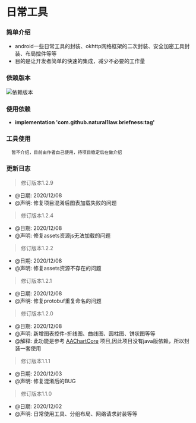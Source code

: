 日常工具
======

### 简单介绍
  * android一些日常工具的封装、okhttp网络框架的二次封装、安全加密工具封装、布局控件等等
  * 目的是让开发者简单的快速的集成，减少不必要的工作量

### 依赖版本 
  ![](https://jitpack.io/v/natural1law/briefness.svg "依赖版本")
### 使用依赖
  * **implementation 'com.github.natural1law.briefness:tag'**
  
### 工具使用
  ```
    暂不介绍，目前由作者自己使用，待项目稳定后在做介绍
  ```

### 更新日志

  > 修订版本1.2.9
  * @日期: 2020/12/08
  * @声明: 修复项目混淆后图表加载失败的问题
  
  > 修订版本1.2.4
  * @日期: 2020/12/08
  * @声明: 修复assets资源js无法加载的问题
  
  > 修订版本1.2.2
  * @日期: 2020/12/08
  * @声明: 修复assets资源不存在的问题
  
  > 修订版本1.2.1
  * @日期: 2020/12/08
  * @声明: 修复protobuf重复命名的问题

  > 修订版本1.2.0
  * @日期: 2020/12/08
  * @声明: 新增图表控件-折线图、曲线图、圆柱图、饼状图等等
  * @解释: 此功能是参考 [AAChartCore](https://github.com/AAChartModel/AAChartCore "AAChartCore")  项目,因此项目没有java版依赖，所以封装一套使用

  > 修订版本1.1.1
  * @日期: 2020/12/03
  * @声明: 修复混淆后的BUG

  > 修订版本1.1.0
  * @日期: 2020/12/02
  * @声明: 日常使用工具、分组布局、网络请求封装等等
